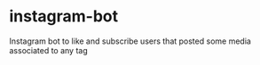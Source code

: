 # instagram-bot
Instagram bot to like and subscribe users that posted some media associated to any tag
